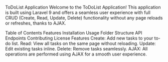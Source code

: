 ToDoList Application
Welcome to the ToDoList Application! This application is built using Laravel 9 and offers a seamless user experience with full CRUD (Create, Read, Update, Delete) functionality without any page reloads or refreshes, thanks to AJAX.

Table of Contents
Features
Installation
Usage
Folder Structure
API Endpoints
Contributing
License
Features
Create: Add new tasks to your to-do list.
Read: View all tasks on the same page without reloading.
Update: Edit existing tasks inline.
Delete: Remove tasks seamlessly.
AJAX: All operations are performed using AJAX for a smooth user experience.
